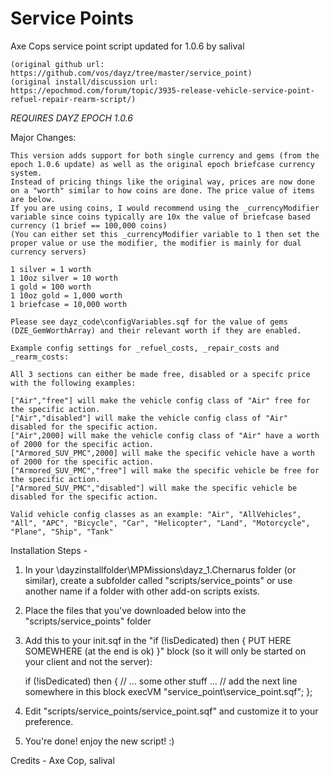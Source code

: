 # Service Points
Axe Cops service point script updated for 1.0.6 by salival

	(original github url: https://github.com/vos/dayz/tree/master/service_point)
	(original install/discussion url: https://epochmod.com/forum/topic/3935-release-vehicle-service-point-refuel-repair-rearm-script/)
	
*REQUIRES DAYZ EPOCH 1.0.6*
	
Major Changes:

	This version adds support for both single currency and gems (from the epoch 1.0.6 update) as well as the original epoch briefcase currency system. 
	Instead of pricing things like the original way, prices are now done on a "worth" similar to how coins are done. The price value of items are below.
	If you are using coins, I would recommend using the _currencyModifier variable since coins typically are 10x the value of briefcase based currency (1 brief == 100,000 coins)
	(You can either set this _currencyModifier variable to 1 then set the proper value or use the modifier, the modifier is mainly for dual currency servers)

	1 silver = 1 worth
	1 10oz silver = 10 worth
	1 gold = 100 worth
	1 10oz gold = 1,000 worth
	1 briefcase = 10,000 worth

	Please see dayz_code\configVariables.sqf for the value of gems (DZE_GemWorthArray) and their relevant worth if they are enabled.

	Example config settings for _refuel_costs, _repair_costs and _rearm_costs:

	All 3 sections can either be made free, disabled or a specifc price with the following examples:

	["Air","free"] will make the vehicle config class of "Air" free for the specific action.
	["Air","disabled"] will make the vehicle config class of "Air" disabled for the specific action.
	["Air",2000] will make the vehicle config class of "Air" have a worth of 2000 for the specific action.
	["Armored_SUV_PMC",2000] will make the specific vehicle have a worth of 2000 for the specific action.
	["Armored_SUV_PMC","free"] will make the specific vehicle be free for the specific action.
	["Armored_SUV_PMC","disabled"] will make the specific vehicle be disabled for the specific action.

	Valid vehicle config classes as an example: "Air", "AllVehicles", "All", "APC", "Bicycle", "Car", "Helicopter", "Land", "Motorcycle", "Plane", "Ship", "Tank"

Installation Steps -

1) In your \dayzinstallfolder\MPMissions\dayz_1.Chernarus folder (or similar), create a subfolder called "scripts/service_points" or use another name if a folder with other add-on scripts exists.

2) Place the files that you've downloaded below into the "scripts/service_points" folder

3) Add this to your init.sqf in the "if (!isDedicated) then { PUT HERE SOMEWHERE (at the end is ok) }" block (so it will only be started on your client and not the server):

	if (!isDedicated) then {
		// ... some other stuff ...
		// add the next line somewhere in this block
		execVM "service_point\service_point.sqf";
	};

4) Edit "scripts/service_points/service_point.sqf" and customize it to your preference.
	
5) You're done! enjoy the new script! :)

Credits - Axe Cop, salival
